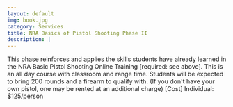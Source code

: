 ```yaml
---
layout: default
img: book.jpg
category: Services
title: NRA Basics of Pistol Shooting Phase II
description: |
---
```

  This phase reinforces and applies the skills students have already learned in the NRA Basic Pistol Shooting Online Training [required: see above]. This is an all day course with classroom and range time. Students will be expected to bring 200 rounds and a firearm to qualify with. (If you don't have your own pistol, one may be rented at an additional charge)
  [Cost] Individual: $125/person